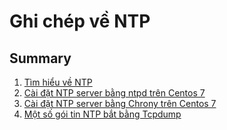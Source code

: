 # Ghi chép về NTP

## Summary

1. [Tìm hiểu về NTP](Tong-quan-ve-ntp.md)
2. [Cài đặt NTP server bằng ntpd trên Centos 7](Cai-dat-ntp.md)
3. [Cài đặt NTP server bằng Chrony trên Centos 7](Cai-dat-chrony.md)
4. [Một số gói tin NTP bắt bằng Tcpdump](Tcpdump-ntp)